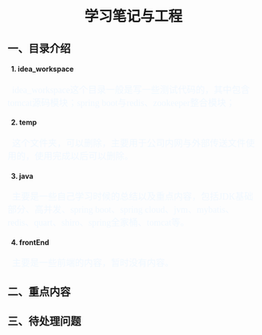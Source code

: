 <center>

学习笔记与工程
============

</center>

## 一、目录介绍

#### &ensp;1. idea_workspace
<font size=4 face="宋体" color=AliceBlue>
&ensp;idea_workspace这个目录一般是写一些测试代码的，其中包含tomcat源码模块；spring boot与redis、zookeeper整合模块；
</font>

#### &ensp;2. temp
<font size=4 face="宋体" color=AliceBlue>
&ensp;这个文件夹，可以删除，主要用于公司内网与外部传送文件使用的，使用完成以后可以删除。
</font>

#### &ensp;3. java
<font size=4 face="宋体" color=AliceBlue>
&ensp;主要是一些自己学习时候的总结以及重点内容，包括JDK基础部分、高并发、spring boot、spring cloud、jvm、mybatis、redis、quart、shiro、spring全家桶、tomcat等。
</font>

#### &ensp;4. frontEnd
<font size=4 face="宋体" color=AliceBlue>
&ensp;主要是一些前端的内容，暂时没有内容。
</font>

## 二、重点内容


## 三、待处理问题
